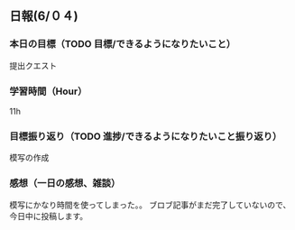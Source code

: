 ## 日報(6/０４)

### 本日の目標（TODO 目標/できるようになりたいこと）

提出クエスト

### 学習時間（Hour）

11h

### 目標振り返り（TODO 進捗/できるようになりたいこと振り返り）

模写の作成

### 感想（一日の感想、雑談）

模写にかなり時間を使ってしまった。。
ブロブ記事がまだ完了していないので、今日中に投稿します。
